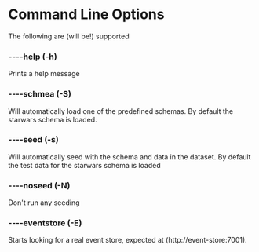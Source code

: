 # Command Line Options 

The following are (will be!) supported 

### ----help (-h)

Prints a help message

### ----schmea <schmea> (-S) 

Will automatically load one of the predefined schemas. By default the starwars 
schema is loaded.

### ----seed <dataset> (-s)

Will automatically seed with the schema and data in the dataset. By default the 
test data for the starwars schema is loaded

### ----noseed (-N)

Don't run any seeding 


### ----eventstore (-E)

Starts looking for a real event store, expected at (http://event-store:7001).

